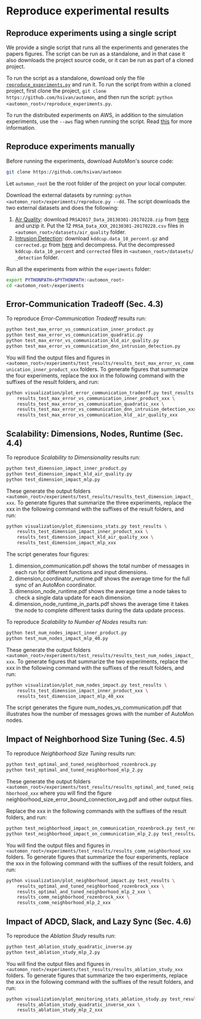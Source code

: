# Reproduce experimental results

## Reproduce experiments using a single script
We provide a single script that runs all the experiments and generates the papers figures.
The script can be run as a standalone, and in that case it also downloads the project source code,
or it can be run as part of a cloned project.

To run the script as a standalone, download only the file [`reproduce_experiments.py`](../reproduce_experiments.py) and run it.
To run the script from within a cloned project, first clone the project,
`git clone https://github.com/hsivan/automon`,
and then run the script: `python <automon_root>/reproduce_experiments.py`.

To run the distributed experiments on AWS, in addition to the simulation experiments,
use the `--aws` flag when running the script. Read [this](../aws_experiments/README.md) for more information.

## Reproduce experiments manually

Before running the experiments, download AutoMon's source code:
```bash
git clone https://github.com/hsivan/automon
```
Let `automon_root` be the root folder of the project on your local computer.

Download the external datasets by running: `python <automon_root>/experiments/reproduce.py --dd`.
The script downloads the two external datasets and does the following:
1. [Air Quality](https://archive.ics.uci.edu/ml/datasets/Beijing+Multi-Site+Air-Quality+Data):
download `PRSA2017_Data_20130301-20170228.zip` from [here](https://archive.ics.uci.edu/ml/machine-learning-databases/00501/) and unzip it.
Put the 12 `PRSA_Data_XXX_20130301-20170228.csv` files in `<automon_root>/datasets/air_quality` folder.
2. [Intrusion Detection](http://kdd.ics.uci.edu/databases/kddcup99/kddcup99.html):
download `kddcup.data_10_percent.gz` and `corrected.gz` from [here](http://kdd.ics.uci.edu/databases/kddcup99/kddcup99.html) and decompress.
Put the decompressed `kddcup.data_10_percent` and `corrected` files in `<automon_root>/datasets/
_detection` folder.

Run all the experiments from within the `experiments` folder:
```bash
export PYTHONPATH=$PYTHONPATH:<automon_root>
cd <automon_root>/experiments
```

## Error-Communication Tradeoff (Sec. 4.3)
To reproduce _Error-Communication Tradeoff_ results run:
```bash
python test_max_error_vs_communication_inner_product.py
python test_max_error_vs_communication_quadratic.py
python test_max_error_vs_communication_kld_air_quality.py
python test_max_error_vs_communication_dnn_intrusion_detection.py
```
You will find the output files and figures in `<automon_root>/experiments/test_results/results_test_max_error_vs_communication_inner_product_xxx` folders.
To generate figures that summarize the four experiments, replace the xxx in the following command with the suffixes of the result folders, and run:
```bash
python visualization/plot_error_communication_tradeoff.py test_results \
    results_test_max_error_vs_communication_inner_product_xxx \
    results_test_max_error_vs_communication_quadratic_xxx \
    results_test_max_error_vs_communication_dnn_intrusion_detection_xxx \
    results_test_max_error_vs_communication_kld__air_quality_xxx
```

## Scalability: Dimensions, Nodes, Runtime (Sec. 4.4)
To reproduce _Scalability to Dimensionality_ results run:
```bash
python test_dimension_impact_inner_product.py
python test_dimension_impact_kld_air_quality.py
python test_dimension_impact_mlp.py
```
These generate the output folders `<automon_root>/experiments/test_results/results_test_dimension_impact_xxx`.
To generate figures that summarize the three experiments, replace the xxx in the following command with the suffixes of the result folders, and run:
```bash
python visualization/plot_dimensions_stats.py test_results \
    results_test_dimension_impact_inner_product_xxx \
    results_test_dimension_impact_kld_air_quality_xxx \
    results_test_dimension_impact_mlp_xxx
```
The script generates four figures:
1. dimension_communication.pdf shows the total number of messages in each run for different functions and input dimensions.
2. dimension_coordinator_runtime.pdf shows the average time for the full sync of an AutoMon coordinator.
3. dimension_node_runtime.pdf shows the average time a node takes to check a single data update for each dimension.
4. dimension_node_runtime_in_parts.pdf shows the average time it takes the node to complete different tasks during the data update process.

To reproduce _Scalability to Number of Nodes_ results run:
```bash
python test_num_nodes_impact_inner_product.py
python test_num_nodes_impact_mlp_40.py
```
These generate the output folders `<automon_root>/experiments/test_results/results_test_num_nodes_impact_xxx`.
To generate figures that summarize the two experiments, replace the xxx in the following command with the suffixes of the result folders, and run:
```bash
python visualization/plot_num_nodes_impact.py test_results \
    results_test_dimension_impact_inner_product_xxx \
    results_test_dimension_impact_mlp_40_xxx
```
The script generates the figure num_nodes_vs_communication.pdf that illustrates how the number of messages grows with
the number of AutoMon nodes.

## Impact of Neighborhood Size Tuning (Sec. 4.5)
To reproduce _Neighborhood Size Tuning_ results run:
```bash
python test_optimal_and_tuned_neighborhood_rozenbrock.py
python test_optimal_and_tuned_neighborhood_mlp_2.py
```
These generate the output folders `<automon_root>/experiments/test_results/results_optimal_and_tuned_neighborhood_xxx` where you will find the
figure neighborhood_size_error_bound_connection_avg.pdf and other output files.

Replace the xxx in the following commands with the suffixes of the result folders, and run:
```bash
python test_neighborhood_impact_on_communication_rozenbrock.py test_results/results_optimal_and_tuned_neighborhood_rozenbrock_xxx
python test_neighborhood_impact_on_communication_mlp_2.py test_results/results_optimal_and_tuned_neighborhood_mlp_2_xxx
```
You will find the output files and figures in `<automon_root>/experiments/test_results/results_comm_neighborhood_xxx` folders.
To generate figures that summarize the four experiments, replace the xxx in the following command with the suffixes of the result folders, and run:
```bash
python visualization/plot_neighborhood_impact.py test_results \
    results_optimal_and_tuned_neighborhood_rozenbrock_xxx \
    results_optimal_and_tuned_neighborhood_mlp_2_xxx \
    results_comm_neighborhood_rozenbrock_xxx \
    results_comm_neighborhood_mlp_2_xxx
```

## Impact of ADCD, Slack, and Lazy Sync (Sec. 4.6)
To reproduce the _Ablation Study_ results run:
```bash
python test_ablation_study_quadratic_inverse.py
python test_ablation_study_mlp_2.py
```
You will find the output files and figures in `<automon_root>/experiments/test_results/results_ablation_study_xxx` folders.
To generate figures that summarize the two experiments, replace the xxx in the following command with the suffixes of the result folders, and run:
```bash
python visualization/plot_monitoring_stats_ablation_study.py test_results \
    results_ablation_study_quadratic_inverse_xxx \
    results_ablation_study_mlp_2_xxx
```
